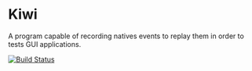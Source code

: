 # Kiwi
A program capable of recording natives events to replay them in order to tests GUI applications.

[![Build Status](https://travis-ci.org/Aendawyn/kiwi.svg?branch=master)](https://travis-ci.org/Aendawyn/kiwi)
